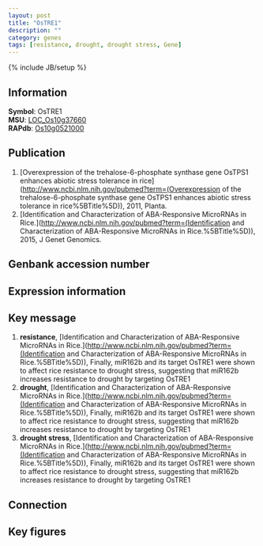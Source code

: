 ```yaml
---
layout: post
title: "OsTRE1"
description: ""
category: genes
tags: [resistance, drought, drought stress, Gene]
---
```

{% include JB/setup %}

## Information
__Symbol__: OsTRE1  
__MSU__: [LOC_Os10g37660](http://rice.plantbiology.msu.edu/cgi-bin/ORF_infopage.cgi?orf=LOC_Os10g37660)  
__RAPdb__: [Os10g0521000](http://rapdb.dna.affrc.go.jp/viewer/gbrowse_details/irgsp1?name=Os10g0521000)  

## Publication
1. [Overexpression of the trehalose-6-phosphate synthase gene OsTPS1 enhances abiotic stress tolerance in rice](http://www.ncbi.nlm.nih.gov/pubmed?term=(Overexpression of the trehalose-6-phosphate synthase gene OsTPS1 enhances abiotic stress tolerance in rice%5BTitle%5D)), 2011, Planta.
2. [Identification and Characterization of ABA-Responsive MicroRNAs in Rice.](http://www.ncbi.nlm.nih.gov/pubmed?term=(Identification and Characterization of ABA-Responsive MicroRNAs in Rice.%5BTitle%5D)), 2015, J Genet Genomics.

## Genbank accession number

## Expression information

## Key message
1. __resistance__, [Identification and Characterization of ABA-Responsive MicroRNAs in Rice.](http://www.ncbi.nlm.nih.gov/pubmed?term=(Identification and Characterization of ABA-Responsive MicroRNAs in Rice.%5BTitle%5D)),  Finally, miR162b and its target OsTRE1 were shown to affect rice resistance to drought stress, suggesting that miR162b increases resistance to drought by targeting OsTRE1
2. __drought__, [Identification and Characterization of ABA-Responsive MicroRNAs in Rice.](http://www.ncbi.nlm.nih.gov/pubmed?term=(Identification and Characterization of ABA-Responsive MicroRNAs in Rice.%5BTitle%5D)),  Finally, miR162b and its target OsTRE1 were shown to affect rice resistance to drought stress, suggesting that miR162b increases resistance to drought by targeting OsTRE1
3. __drought stress__, [Identification and Characterization of ABA-Responsive MicroRNAs in Rice.](http://www.ncbi.nlm.nih.gov/pubmed?term=(Identification and Characterization of ABA-Responsive MicroRNAs in Rice.%5BTitle%5D)),  Finally, miR162b and its target OsTRE1 were shown to affect rice resistance to drought stress, suggesting that miR162b increases resistance to drought by targeting OsTRE1

## Connection

## Key figures


